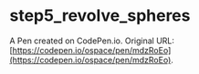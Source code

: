 # step5_revolve_spheres

A Pen created on CodePen.io. Original URL: [https://codepen.io/ospace/pen/mdzRoEo](https://codepen.io/ospace/pen/mdzRoEo).

